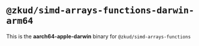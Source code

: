 # `@zkud/simd-arrays-functions-darwin-arm64`

This is the **aarch64-apple-darwin** binary for `@zkud/simd-arrays-functions`
